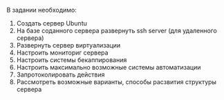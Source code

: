 В задании необходимо:
1. Создать сервер Ubuntu
2. На базе соданного сервера развернуть ssh server (для удаленного сервера)
3. Развернуть сервер виртуализации
4. Настроить мониториг сервера
5. Настроить системы бекаппирования
6. Настроить максимально возможные системы автоматизации
7. Запротоколировать действия
8. Рассмотреть возможные варианты, способы расзвития структуры сервера